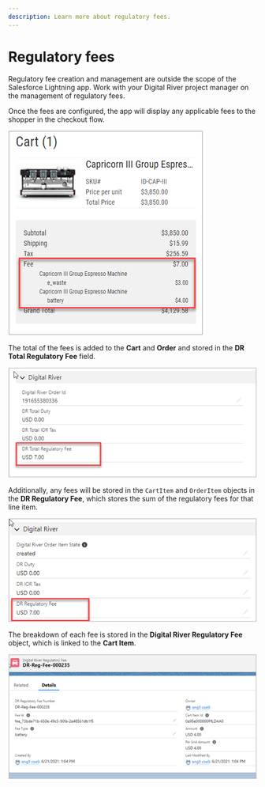 ```yaml
---
description: Learn more about regulatory fees.
---
```


# Regulatory fees

Regulatory fee creation and management are outside the scope of the Salesforce Lightning app. Work with your Digital River project manager on the management of regulatory fees.&#x20;

Once the fees are configured, the app will display any applicable fees to the shopper in the checkout flow.

![](<../.gitbook/assets/Regulatory fee 1.png>)

The total of the fees is added to the **Cart** and **Order** and stored in the **DR Total Regulatory Fee** field.

![](<../.gitbook/assets/Regulatory fee 2.png>)

Additionally, any fees will be stored in the `CartItem` and `OrderItem` objects in the **DR Regulatory Fee**, which stores the sum of the regulatory fees for that line item.

![](<../.gitbook/assets/Regulatory fee 3.png>)

The breakdown of each fee is stored in the **Digital River Regulatory Fee** object, which is linked to the **Cart Item**.

![](<../.gitbook/assets/Regulatory fee 4.png>)
